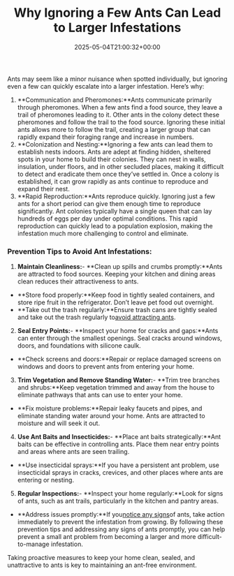 ﻿---
layout: post
title: Why Ignoring a Few Ants Can Lead to Larger Infestations
date: '2025-05-04T21:00:32+00:00'
categories:
- Ants
tags: []
slug: /why-ignoring-a-few-ants-can-lead-to-larger-infestations/
lastmod: 2025-05-07T12:21:29+03:00
---

Ants may seem like a minor nuisance when spotted individually, but ignoring even a few can quickly escalate into a larger infestation. Here’s why:
1. **Communication and Pheromones:**Ants communicate primarily through pheromones. When a few ants find a food source, they leave a trail of pheromones leading to it. Other ants in the colony detect these pheromones and follow the trail to the food source. Ignoring these initial ants allows more to follow the trail, creating a larger group that can rapidly expand their foraging range and increase in numbers.
2. **Colonization and Nesting:**Ignoring a few ants can lead them to establish nests indoors. Ants are adept at finding hidden, sheltered spots in your home to build their colonies. They can nest in walls, insulation, under floors, and in other secluded places, making it difficult to detect and eradicate them once they’ve settled in. Once a colony is established, it can grow rapidly as ants continue to reproduce and expand their nest.
3. **Rapid Reproduction:**Ants reproduce quickly. Ignoring just a few ants for a short period can give them enough time to reproduce significantly. Ant colonies typically have a single queen that can lay hundreds of eggs per day under optimal conditions. This rapid reproduction can quickly lead to a population explosion, making the infestation much more challenging to control and eliminate.
### Prevention Tips to Avoid Ant Infestations:
1. **Maintain Cleanliness:**- **Clean up spills and crumbs promptly:**Ants are attracted to food sources. Keeping your kitchen and dining areas clean reduces their attractiveness to ants.
- **Store food properly:**Keep food in tightly sealed containers, and store ripe fruit in the refrigerator. Don’t leave pet food out overnight.
- **Take out the trash regularly:**Ensure trash cans are tightly sealed and take out the trash regularly to[avoid attracting ants](https://pestpolicy.com/how-to-remove-ants-from-carpet/).
2. **Seal Entry Points:**- **Inspect your home for cracks and gaps:**Ants can enter through the smallest openings. Seal cracks around windows, doors, and foundations with silicone caulk.
- **Check screens and doors:**Repair or replace damaged screens on windows and doors to prevent ants from entering your home.
3. **Trim Vegetation and Remove Standing Water:**- **Trim tree branches and shrubs:**Keep vegetation trimmed and away from the house to eliminate pathways that ants can use to enter your home.
- **Fix moisture problems:**Repair leaky faucets and pipes, and eliminate standing water around your home. Ants are attracted to moisture and will seek it out.
4. **Use Ant Baits and Insecticides:**- **Place ant baits strategically:**Ant baits can be effective in controlling ants. Place them near entry points and areas where ants are seen trailing.
- **Use insecticidal sprays:**If you have a persistent ant problem, use insecticidal sprays in cracks, crevices, and other places where ants are entering or nesting.
5. **Regular Inspections:**- **Inspect your home regularly:**Look for signs of ants, such as ant trails, particularly in the kitchen and pantry areas.
- **Address issues promptly:**If you[notice any signs](https://pestpolicy.com/how-much-does-an-ant-exterminator-cost/)of ants, take action immediately to prevent the infestation from growing.
By following these prevention tips and addressing any signs of ants promptly, you can help prevent a small ant problem from becoming a larger and more difficult-to-manage infestation.

Taking proactive measures to keep your home clean, sealed, and unattractive to ants is key to maintaining an ant-free environment.